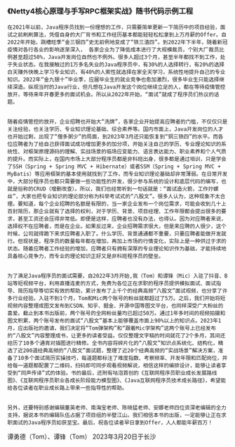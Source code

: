 
### 《Netty4核心原理与手写RPC框架实战》随书代码示例工程

	在2021年以前，Java程序员找到一份理想的工作，只需要简单更新一下简历中的项目经验，面试之前刷刷算法，凭借自身的大厂背书和工作经历基本都能轻轻松松拿到上万月薪的Offer。自2022年开始，跳槽旺季“金三银四”史无前例地变成了“铁三渣四”。到2022年下半年，随着新冠疫情对各行各业的影响逐渐深入， 各家企业为了降低成本进行了大规模裁员，个别大厂裁员比例甚至超过50%，Java开发岗位自然也不例外。很多人超过3个月，甚至半年都找不到工作，处于失业状态。在我接触过的1万多名失业的Java程序员中，有30%的人选择转行，有20%的选择白天赚外快晚上学习专业知识，有40%的人索性就选择在家全天学习，系统性地提升自己的专业知识。2022年“金九银十”毕业季，应届毕业生的就业竞争也愈加激烈，很多毕业生只能选择继续深造。纵观当时的Java行业，但凡想在Java开发这个岗位继续立足的人，都在等待疫情管控放开，等待来年开春更多的面试机会。所以从2022年开始，“面试”就成了程序员们热议的话题。


	随着疫情管控的放开，企业招聘也开始大“洗牌”，各家企业开始提高应聘者的门槛，不仅仅只是关注经验，也关注学历、专业知识理论基础、综合素养等。国内市面上，Java开发岗位的人才也开始过剩，出现了“僧多粥少”的局面，到2023年3月还只能恢复到“铜三铁四”的水平。而各位应聘者为了给自己获得面试成功增加更多的加分项，开始关注自己的学历、专业理论知识的系统性、对框架原理源码的理解、实战场景的临场应变能力、语言表达能力、职业素养和个人气质的提升。而实际上，在国内市场上大部分程序员都是非科班出身，很多都是通过培训，只是学会了SSH（Spring + Spring MVC + Hibernate）或者SSM（Spring + Spring MVC + MyBatis）等应用框架的基本使用就找到了工作，而专业知识理论基础却非常薄弱。在日常开发中，大部分程序员也都只需要做一些功能性的开发，很少参与系统的设计和底层代码的编写，也就是俗称的CRUD（增删改查）。所以，我们也经常听到一句话就是：“面试造火箭，工作拧螺丝”，大家也把专业知识的理论部分称为科举考试式的“八股文”。很多人认为，这种现象不太合理。要知道，每个企业招聘的名额是有限的，当一家企业发布一个岗位需求，可能会收到几十上百封简历，那企业就有了选择的权利，对于学历、背景、项目经理、工作年限都会提出很多的要求，甚至工资还会压得非常低。即便是这样，应聘者也没有办法，也得认。因为对应聘者来说，选择权不在应聘者，而是在企业。如果反过来，企业招聘需求很大，但是来应聘的人很少，这个时候，公司就得跪下来求应聘者入职了。什么学历、背景通通都不重要，只要应聘者能做开发就行。但现状是，程序员的数量每年都在增加，再加上市场的行情变化，实际上是一种供过于求的状态。随着应聘者工作经验的增加，应聘者只有拥有深厚的专业理论知识作为基础，才能持续地具备核心竞争力，而专业的理论知识正好又是非科班程序员的壁垒。


	为了满足Java程序员的面试需要，自2022年3月开始,我（Tom）和谭锋（Mic）入驻了抖音、B站等短视频平台，利用直播连麦的方式，免费为各位正在求职的程序员提供模拟面试、面试指导、简历指导等切实有效的帮助，累计发布了上千个的经典高频“八股文”面试视频，也分享了许多行业经验。入驻不到1个月，Tom和Mic两个账号的粉丝就都超过了5万。之后，我们开始将短视频内容整理成图文发布到CSDN、知乎、掘金、开源中国等图文平台，也同样深受广大粉丝的喜爱。截止到本书出版前，两个账号的全网粉丝量均已超过50万。通过1年多时间的视频拍摄和图文积累，两个账号发布的面试“八股文”基本上能够覆盖市面上90%以上的知识点。2023年1月，应出版社的邀请，我们决定将“Tom弹架构”和“跟着Mic学架构”这两个账号上已经发布的“八股文”内容整理成书，让更多的读者受益。仅仅整理文字稿的时间就花了2个多月，其间还经历了10多个通宵对插图进行精修。全书内容将碎片化的“八股文”知识点系统化、结构化，精选了近200道经典高频的“八股文”面试题，整理了近20个经典高频的“实战场景”解决方案，准备了10多个面试简历实操技巧，每道题都标注了难度指数、考察频率、开发年限和匹配岗位，并给每一道题都配置了二维码，扫码即可同步观看视频解说，相信这样的编排设计，能够让读者享受到“同声传译”式的体验。书的最后，还附有咕泡首创的《互联网程序员职业成长发展路线图》、《互联网程序员职业各成长阶段能力模型图》、《Java互联网程序员技术成长路径》，希望能给各位读者在职业成长路上带来一些指导性的帮助。


	另外，还要特别感谢编辑董英老师、南海宝老师、陈晓猛老师、安娜老师四位资深老编辑的全力支持，据说本书的编辑队伍占据了项目组的半壁江山。我们相信本书的出版，一定能够让正在求职面试的Java程序员如获至宝。最后，祝各位读者早日拿到Offer，人人都能年薪百万！


谭勇德（Tom）、谭锋（Tom）
2023年3月20日于长沙
